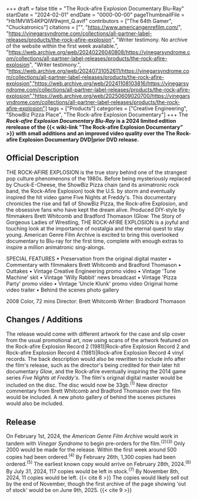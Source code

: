 +++
draft = false
title = "The Rock-afire Explosion Documentary Blu-Ray"
startDate = "2024-02-01"
endDate = "0000-00-00"
pageThumbnailFile = "Hb1MVW54KPQIW9wjmt_Q.avif"
contributors = ["The 64th Gamer", "Chuckatronics"]
citations = ["", "https://www.americangenrefilm.com/", "https://vinegarsyndrome.com/collections/all-partner-label-releases/products/the-rock-afire-explosion", "Writer testimony. No archive of the website within the first week available.", "https://web.archive.org/web/20240226040808/https://vinegarsyndrome.com/collections/all-partner-label-releases/products/the-rock-afire-explosion", "Writer testimony.", "https://web.archive.org/web/20240731052611/https://vinegarsyndrome.com/collections/all-partner-label-releases/products/the-rock-afire-explosion","https://web.archive.org/web/20241108103816/https://vinegarsyndrome.com/collections/all-partner-label-releases/products/the-rock-afire-explosion","https://web.archive.org/web/20250609020700/https://vinegarsyndrome.com/collections/all-partner-label-releases/products/the-rock-afire-explosion"]
tags = ["Products"]
categories = ["Creative Engineering", "ShowBiz Pizza Place", "The Rock-afire Explosion Documentary"]
+++
The ***Rock-afire Explosion Documentary Blu-Ray* is a 2024 limited edition rerelease of the {{< wiki-link "The Rock-afire Explosion Documentary" >}} with small additions and an improved video quality over the The Rock-afire Explosion Documentary DVD|prior DVD release.**

## Official Description

THE ROCK-AFIRE EXPLOSION is the true story behind one of the strangest pop culture phenomenons of the 1980s. Before being mysteriously replaced by Chuck-E-Cheese, the ShowBiz Pizza chain (and its animatronic rock band, the Rock-Afire Explosion) took the U.S. by storm and eventually inspired the hit video game Five Nights at Freddy's. This documentary chronicles the rise and fall of ShowBiz Pizza, the Rock-afire Explosion, and the obsessive fans who have kept the dream alive. Produced DIY-style by filmmakers Brett Whitcomb and Bradford Thomason (Glow: The Story of Gorgeous Ladies of Wrestling, THE ROCK-AFIRE EXPLOSION is a joyful and touching look at the importance of nostalgia and the eternal quest to stay young. American Genre Film Archive is excited to bring this overlooked documentary to Blu-ray for the first time, complete with enough extras to inspire a million animatronic sing-alongs.

SPECIAL FEATURES
• Preservation from the original digital master • Commentary with filmmakers Brett Whitcomb and Bradford Thomason • Outtakes • Vintage Creative Engineering promo video • Vintage 'Tune Machine' skit • Vintage 'Willy Rabbit' news broadcast • Vintage 'Pizza Party' promo video • Vintage 'Uncle Klunk' promo video
Original home video trailer • Behind the scenes photo gallery

2008
Color, 72 mins
Director: Brett Whitcomb
Writer: Bradbord Thomason

## Changes / Additions

The release would come with different artwork for the case and slip cover from the usual promotional art, now using scans of the artwork featured on the Rock-afire Explosion Record 2 (1981)|Rock-afire Explosion Record 2 and Rock-afire Explosion Record 4 (1981)|Rock-afire Explosion Record 4 vinyl records. The back description would also be rewritten to include info after the film's release, such as the director's being credited for their later hit documentary *Glow*, and the Rock-afire eventually inspiring the 2014 game series *Five Nights at Freddy's*.
The film's original digital master would be included on the disc. The disc would now be 33gb.<sup>(1)</sup>
New director commentary from Brett Whitcomb and Bradford Thomason over the film would be included. A new photo gallery of behind the scenes pictures would also be included.

## Release

On February 1st, 2024, the *American Genre Film Archive* would work in tandem with *Vinegar Syndrome* to begin pre-orders for the film.<sup>(2)(3)</sup> Only 2000 would be made for the release. Within the first week around 500 copies had been ordered.<sup>(4)</sup> By February 26th, 1,300 copies had been ordered.<sup>(5)</sup> The earliest known copy would arrive on February 28th, 2024.<sup>(6)</sup>
By July 31, 2024, 117 copies would be left in stock.<sup>(7)</sup> By November 8th, 2024, 11 copies would be left. {{< cite 8 >}} The copies would likely sell out by the end of November, though the first archive of the page showing 'out of stock' would be on June 9th, 2025. {{< cite 9 >}}
